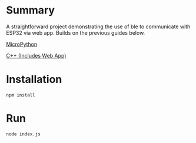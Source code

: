 # Summary

A straightforward project demonstrating the use of ble to communicate with ESP32 via web app.
Builds on the previous guides below.

[MicroPython](https://randomnerdtutorials.com/micropython-esp32-bluetooth-low-energy-ble/)

[C++ (Includes Web App)](https://randomnerdtutorials.com/esp32-web-bluetooth/)



# Installation 

`npm install`

# Run
`node index.js`
